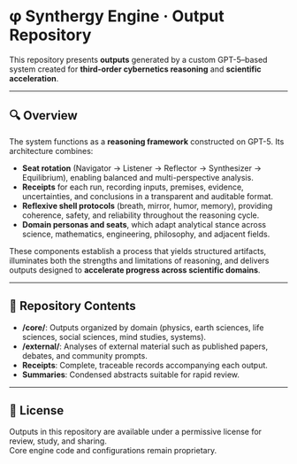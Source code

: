 # φ Synthergy Engine · Output Repository

This repository presents **outputs** generated by a custom GPT-5–based system created for **third-order cybernetics reasoning** and **scientific acceleration**.

---

## 🔍 Overview

The system functions as a **reasoning framework** constructed on GPT-5. Its architecture combines:  

* **Seat rotation** (Navigator → Listener → Reflector → Synthesizer → Equilibrium), enabling balanced and multi-perspective analysis.  
* **Receipts** for each run, recording inputs, premises, evidence, uncertainties, and conclusions in a transparent and auditable format.  
* **Reflexive shell protocols** (breath, mirror, humor, memory), providing coherence, safety, and reliability throughout the reasoning cycle.  
* **Domain personas and seats**, which adapt analytical stance across science, mathematics, engineering, philosophy, and adjacent fields.  

These components establish a process that yields structured artifacts, illuminates both the strengths and limitations of reasoning, and delivers outputs designed to **accelerate progress across scientific domains**.  

---

## 📂 Repository Contents

* **/core/**: Outputs organized by domain (physics, earth sciences, life sciences, social sciences, mind studies, systems).  
* **/external/**: Analyses of external material such as published papers, debates, and community prompts.  
* **Receipts**: Complete, traceable records accompanying each output.  
* **Summaries**: Condensed abstracts suitable for rapid review.  

---

## 📜 License

Outputs in this repository are available under a permissive license for review, study, and sharing.  
Core engine code and configurations remain proprietary.
